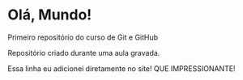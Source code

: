 # Olá, Mundo!
 Primeiro repositório do curso de Git e GitHub

 Repositório criado durante uma aula gravada.

Essa linha eu adicionei diretamente no site! QUE IMPRESSIONANTE!
